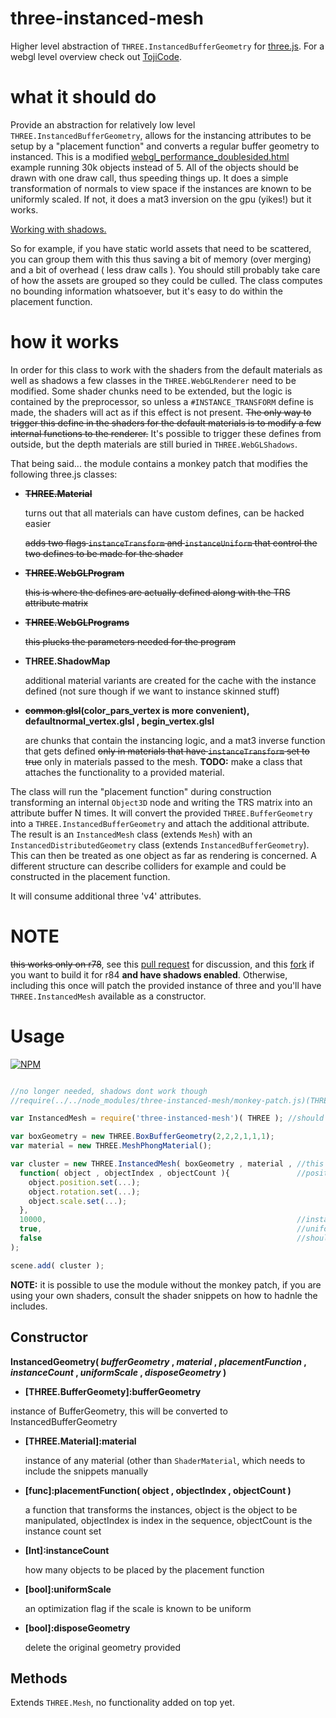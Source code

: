 # three-instanced-mesh

Higher level abstraction of `THREE.InstancedBufferGeometry` for [three.js](https://github.com/mrdoob/three.js/). For a webgl level overview check out [TojiCode](http://blog.tojicode.com/2013/07/webgl-instancing-with.html).

# what it should do

Provide an abstraction for relatively low level `THREE.InstancedBufferGeometry`, allows for the instancing attributes to be setup by a "placement function" and converts a regular buffer geometry to instanced. This is a modified [webgl_performance_doublesided.html](http://dusanbosnjak.com/test/webGL/three-instanced-mesh/webgl_performance_doublesided.html) example running 30k objects instead of 5. All of the objects should be drawn with one draw call, thus speeding things up. It does a simple transformation of normals to view space if the instances are known to be uniformly scaled. If not, it does a mat3 inversion on the gpu (yikes!) but it works. 

[Working with shadows.](http://dusanbosnjak.com/test/webGL/three-instanced-mesh/webgl_instanced_mesh.html)

So for example, if you have static world assets that need to be scattered, you can group them with this thus saving a bit of memory (over merging) and a bit of overhead ( less draw calls ). You should still probably take care of how the assets are grouped so they could be culled. The class computes no bounding information whatsoever, but it's easy to do within the placement function.

# how it works

In order for this class to work with the shaders from the default materials as well as shadows a few classes in the `THREE.WebGLRenderer` need to be modified. Some shader chunks need to be extended, but the logic is contained by the preprocessor, so unless a `#INSTANCE_TRANSFORM` define is made, the shaders will act as if this effect is not present. ~~The only way to trigger this define in the shaders for the default materials is to modify a few internal functions to the renderer.~~ It's possible to trigger these defines from outside, but the depth materials are still buried in `THREE.WebGLShadows`.

That being said... the module contains a monkey patch that modifies the following three.js classes:
- ~~**THREE.Material**~~

  turns out that all materials can have custom defines, can be hacked easier

  ~~adds two flags `instanceTransform` and `instanceUniform` that control the two defines to be made for the shader~~
  
- ~~**THREE.WebGLProgram**~~

  ~~this is where the defines are actually defined along with the TRS attribute matrix~~
  
- ~~**THREE.WebGLPrograms**~~

  ~~this plucks the parameters needed for the program~~

- **THREE.ShadowMap**
  
  additional material variants are created for the cache with the instance defined (not sure though if we want to instance skinned stuff)

- **~~common.glsl~~(color_pars_vertex is more convenient), defaultnormal_vertex.glsl , begin_vertex.glsl**

  are chunks that contain the instancing logic, and a mat3 inverse function that gets defined ~~only in materials that have `instanceTransform` set to true~~ only in materials passed to the mesh. **TODO:** make a class that attaches the functionality to a provided material.

The class will run the "placement function" during construction transforming an internal `Object3D` node and writing the TRS matrix into an attribute buffer N times. It will convert the provided `THREE.BufferGeometry` into a `THREE.InstancedBufferGeometry` and attach the additional attribute. The result is an `InstancedMesh` class (extends `Mesh`) with an `InstancedDistributedGeometry` class (extends `InstancedBufferGeometry`). This can then be treated as one object as far as rendering is concerned. A different structure can describe colliders for example and could be constructed in the placement function.  

It will consume additional three 'v4' attributes.

# NOTE 

~~this works only on r78~~, see this [pull request](https://github.com/mrdoob/three.js/pull/10750) for discussion, and this [fork](https://github.com/pailhead/three.js/tree/InstancedMesh) if you want to build it for r84 **and have shadows enabled**. Otherwise, including this once will patch the provided instance of three and you'll have `THREE.InstancedMesh` available as a constructor. 

# Usage


[![NPM](https://nodei.co/npm/three-instanced-mesh.png)](https://npmjs.org/package/three-instanced-mesh)

```javascript

//no longer needed, shadows dont work though
//require(../../node_modules/three-instanced-mesh/monkey-patch.js)(THREE); //you have to run this file if you want default materials to work, and your threejs version has to be 78

var InstancedMesh = require('three-instanced-mesh')( THREE ); //should replace shaders on first call

var boxGeometry = new THREE.BoxBufferGeometry(2,2,2,1,1,1);
var material = new THREE.MeshPhongMaterial();

var cluster = new THREE.InstancedMesh( boxGeometry , material , //this is the same
  function( object , objectIndex , objectCount ){               //positioning function 
    object.position.set(...);
    object.rotation.set(...);
    object.scale.set(...);
  },
  10000,                                                        //instance count
  true,                                                         //uniform scale, if you know that the placement function will not do a non-uniform scale, this will optimize the shader
  false                                                         //should the original geometry be disposed of
);

scene.add( cluster );
```
**NOTE:** it is possible to use the module without the monkey patch, if you are using your own shaders, consult the shader snippets on how to hadnle the includes.

## Constructor

**InstancedGeometry( *bufferGeometry* , *material* , *placementFunction* , *instanceCount* , *uniformScale* , *disposeGeometry* )**
  - **[THREE.BufferGeomety]:bufferGeometry** 

  instance of BufferGeometry, this will be converted to InstancedBufferGeometry

  - **[THREE.Material]:material** 
  
    instance of any material (other than `ShaderMaterial`, which needs to include the snippets manually
  
  - **[func]:placementFunction( object , objectIndex , objectCount )** 
  
    a function that transforms the instances, object is the object to be manipulated, objectIndex is index in the sequence, objectCount is the instance count set
  - **[Int]:instanceCount** 
  
    how many objects to be placed by the placement function
  
  - **[bool]:uniformScale** 
  
    an optimization flag if the scale is known to be uniform
  
  
  - **[bool]:disposeGeometry** 
  
    delete the original geometry provided

## Methods

Extends `THREE.Mesh`, no functionality added on top yet. 

